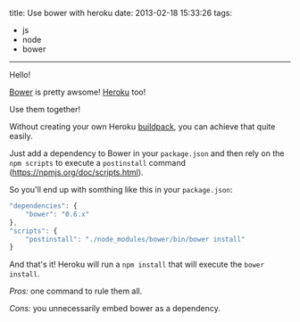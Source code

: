 title: Use bower with heroku
date: 2013-02-18 15:33:26
tags: 
- js
- node
- bower
---
Hello!

[Bower](http://twitter.github.com/bower/) is pretty awsome! [Heroku](http://www.heroku.com/) too!

Use them together!

Without creating your own Heroku [buildpack](https://devcenter.heroku.com/articles/buildpacks), you can achieve that quite easily.

Just add a dependency to Bower in your <code>package.json</code> and then rely on the <code>npm scripts</code> to execute a <code>postinstall</code> command (https://npmjs.org/doc/scripts.html).

So you'll end up with somthing like this in your <code>package.json</code>:

``` javascript
"dependencies": {
    "bower": "0.6.x"
},
"scripts": {
    "postinstall": "./node_modules/bower/bin/bower install"
}
```

And that's it! Heroku will run a <code>npm install</code> that will execute the <code>bower install</code>.

*Pros:* one command to rule them all.

*Cons:* you unnecessarily embed bower as a dependency.